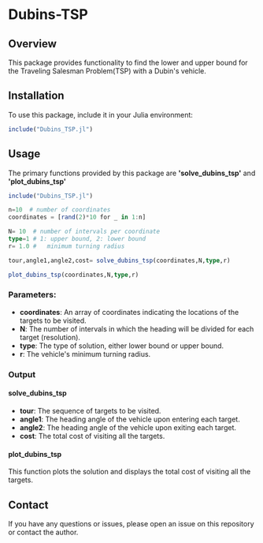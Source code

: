 #  Dubins-TSP
## Overview

This package provides functionality to find the lower and upper bound for the Traveling Salesman Problem(TSP) with a Dubin's vehicle. 

## Installation
To use this package, include it in your Julia environment:

```julia
include("Dubins_TSP.jl")
```

## Usage

The primary functions provided by this package are **'solve_dubins_tsp'** and **'plot_dubins_tsp'**

```julia
include("Dubins_TSP.jl")

n=10  # number of coordinates
coordinates = [rand(2)*10 for _ in 1:n]

N= 10  # number of intervals per coordinate
type=1 # 1: upper bound, 2: lower bound
r= 1.0 #   minimum turning radius

tour,angle1,angle2,cost= solve_dubins_tsp(coordinates,N,type,r)

plot_dubins_tsp(coordinates,N,type,r)


```

### Parameters:
* **coordinates**: An array of coordinates indicating the locations of the targets to be visited.
* **N**:  The number of intervals in which the heading will be divided for each target (resolution).
* **type**:  The type of solution, either lower bound or upper bound.
* **r**:  The vehicle's minimum turning radius.

### Output

#### solve_dubins_tsp
* **tour**: The sequence of targets to be visited.
* **angle1**: The heading angle of the vehicle upon entering each target.
* **angle2**: The heading angle of the vehicle upon exiting each target.
* **cost**: The total cost of visiting all the targets.

#### plot_dubins_tsp
This function plots the solution and displays the total cost of visiting all the targets.


## Contact
If you have any questions or issues, please open an issue on this repository or contact the author.
